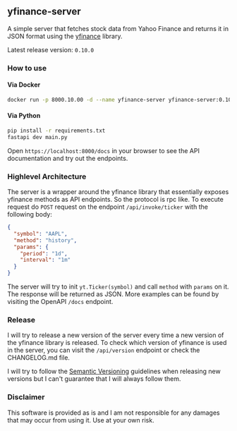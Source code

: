 ## yfinance-server

A simple server that fetches stock data from Yahoo Finance and returns it in JSON format
using the [yfinance](https://github.com/ranaroussi/yfinance) library.

Latest release version: `0.10.0`

### How to use

#### Via Docker

```bash
docker run -p 8000.10.00 -d --name yfinance-server yfinance-server:0.10.0
```

#### Via Python

```bash
pip install -r requirements.txt
fastapi dev main.py
```

Open `https://localhost:8000/docs` in your browser to see the API documentation and try out the endpoints.

### Highlevel Architecture

The server is a wrapper around the yfinance library that essentially exposes yfinance methods as API endpoints. So the protocol is rpc like.
To execute request do `POST` request on the endpoint `/api/invoke/ticker` with the following body:

```json
{
  "symbol": "AAPL",
  "method": "history",
  "params": {
    "period": "1d",
    "interval": "1m"
  }
}
```

The server will try to init `yt.Ticker(symbol)` and call `method` with `params` on it. The response will be returned as JSON. More examples can be found by visiting the OpenAPI `/docs` endpoint.

### Release

I will try to release a new version of the server every time a new version of the yfinance library is released.
To check which version of yfinance is used in the server, you can visit the `/api/version` endpoint or check the CHANGELOG.md file.

I will try to follow the [Semantic Versioning](https://semver.org/) guidelines when releasing new versions but I can't guarantee that I will always follow them.


### Disclaimer
This software is provided as is and I am not responsible for any damages that may occur from using it. Use at your own risk.
